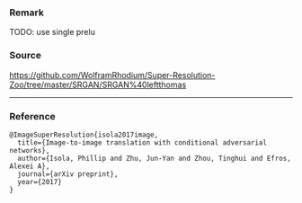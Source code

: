 ### Remark

TODO: use single prelu

### Source

https://github.com/WolframRhodium/Super-Resolution-Zoo/tree/master/SRGAN/SRGAN%40leftthomas

---

### Reference
```TeX
@ImageSuperResolution{isola2017image,
  title={Image-to-image translation with conditional adversarial networks},
  author={Isola, Phillip and Zhu, Jun-Yan and Zhou, Tinghui and Efros, Alexei A},
  journal={arXiv preprint},
  year={2017}
}
```
